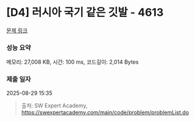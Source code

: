 # [D4] 러시아 국기 같은 깃발 - 4613 

[문제 링크](https://swexpertacademy.com/main/code/problem/problemDetail.do?contestProbId=AWQl9TIK8qoDFAXj) 

### 성능 요약

메모리: 27,008 KB, 시간: 100 ms, 코드길이: 2,014 Bytes

### 제출 일자

2025-08-29 15:35



> 출처: SW Expert Academy, https://swexpertacademy.com/main/code/problem/problemList.do